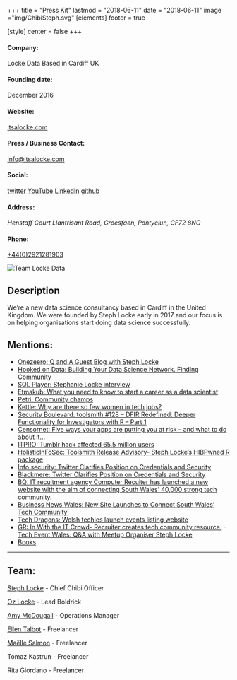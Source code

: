 +++
title = "Press Kit"
lastmod = "2018-06-11"
date = "2018-06-11"
image ="img/ChibiSteph.svg"
[elements]
  footer = true

[style]
  center = false
+++

#### Company:

Locke Data
Based in Cardiff UK

#### Founding date:

December 2016

#### Website:

<a href="https://itsalocke.com">itsalocke.com</a>

#### Press / Business Contact:

<a href="mailto:info@itsalocke.com">info@itsalocke.com</a>

#### Social:

<a href="https://twitter.com/lockedata">twitter</a>
<a href="https://www.youtube.com/channel/UCAg9ZUc9v3YedOuyAd-nDZQ">YouTube</a>
<a href="https://linkedin.com/company/locke-data">LinkedIn</a>
<a href="https://github.com/lockedata">github</a>

#### Address:

<address>Henstaff Court Llantrisant Road, Groesfaen, Pontyclun, CF72 8NG</address>

#### Phone:
<a href="tel:+442921281903">+44(0)2921281903</a>

<img src="/img/press-header.jpg" class="img-responsive" alt="Team Locke Data">

## Description

We’re a new data science consultancy based in Cardiff in the United Kingdom. We were founded by Steph Locke 
early in 2017 and our focus is on helping organisations start doing data science successfully.

## Mentions:

<ul class="presskit-list">
<li><a href="https://www.onezeero.co.uk/onezeero-blog/q-and-a-guest-blog-with-steph-locke">Onezeero: Q and A Guest Blog with Steph Locke</a></li>
<li><a href="http://hookedondata.org/Building-Your-Data-Science-Network-Finding-Community/">Hooked on Data: Building Your Data Science Network. Finding Community</a></li>
<li><a href="https://sqlplayer.net/2017/09/asf-003-stephanie-locke-interview/">SQL Player: Stephanie Locke interview</a></li>
<li><a href="https://etmakub.com/career-as-a-data-scientist/">Etmakub: What you need to know to start a career as a data scientist</a></li>
<li><a href="https://www.petri.com/community-champs/stephanie-locke">Petri: Community champs</a></li>
<li><a href="https://www.kettlemag.co.uk/why-are-there-so-few-women-in-tech-jobs/">Kettle: Why are there so few women in tech jobs?</a></li>
<li><a href="https://securityboulevard.com/2017/10/toolsmith-128-dfir-redefined-deeper-functionality-for-investigators-with-r-part-1/">Security Boulevard: toolsmith #128 – DFIR Redefined: Deeper Functionality for Investigators with R – Part 1</a></li>
<li><a href="https://www.censornet.com/resources/blog/2016/july/five-ways-your-apps-are-putting-you-at-risk-and-what-to-do-about-it/">Censornet: Five ways your apps are putting you at risk – and what to do about it…</a></li>
<li><a href="http://www.itpro.co.uk/hacking/26647/tumblr-hack-affected-655-million-users">ITPRO: Tumblr hack affected 65.5 million users</a></li>
<li><a href="https://holisticinfosec.blogspot.co.uk/2016/07/toolsmith-release-advisory-steph-lockes.html">HolisticInFoSec: Toolsmith Release Advisory- Steph Locke’s HIBPwned R package</a></li>
<li><a href="https://www.infosecurity-magazine.com/news/twitter-clarifies-position/">Info security: Twitter Clarifies Position on Credentials and Security</a></li>
<li><a href="https://blackmereconsulting.com/twitter-clarifies-position-on-credentials-and-security/">Blackmere: Twitter Clarifies Position on Credentials and Security</a></li>
<li><a href="http://www.bqlive.co.uk/ict-communications/2018/02/12/news/new-site-launches-to-connect-south-wales-tech-community-30534/">BQ: IT recuitment agency Computer Recuiter has launched a new website with the aim of connecting South Wales’ 40,000 strong tech community.</a></li>
<li><a href="https://businessnewswales.com/new-site-launches-connect-south-wales-tech-community/">Business News Wales: New Site Launches to Connect South Wales’ Tech Community</a></li>
<li><a href="http://techdragons.wales/welsh-techies-launch-events-listing-website/">Tech Dragons: Welsh techies launch events listing website</a></li>
<li><a href="http://theglobalrecruiter.com/news/recruiter-creates-tech-community-resource/9355">GR: In With the IT Crowd- Recruiter creates tech community resource.</a>
-<a href="https://techevents.wales/qa-meetup-organiser-steph-locke/">Tech Event Wales: Q&amp;A with Meetup Organiser Steph Locke</a></li>
<li><a href="https://itsalocke.com/company/books/">Books</a></li>
</ul>

<hr />

## Team:

<a href="https://twitter.com/stefflocke" target="_blank">Steph Locke</a> - Chief Chibi Officer

<a href="https://twitter.com/ozlocke" target="_blank">Oz Locke</a> - Lead Boldrick

<a href="https://twitter.com/amymcdougall96" target="_blank">Amy McDougall</a> - Operations Manager

<a href="https://twitter.com/etalbot1291" target="_blank">Ellen Talbot</a> - Freelancer

<a href="https://twitter.com/ma_salmon" target="_blank">Maëlle Salmon</a> - Freelancer

<a>Tomaz Kastrun</a> - Freelancer

<a>Rita Giordano</a> - Freelancer
